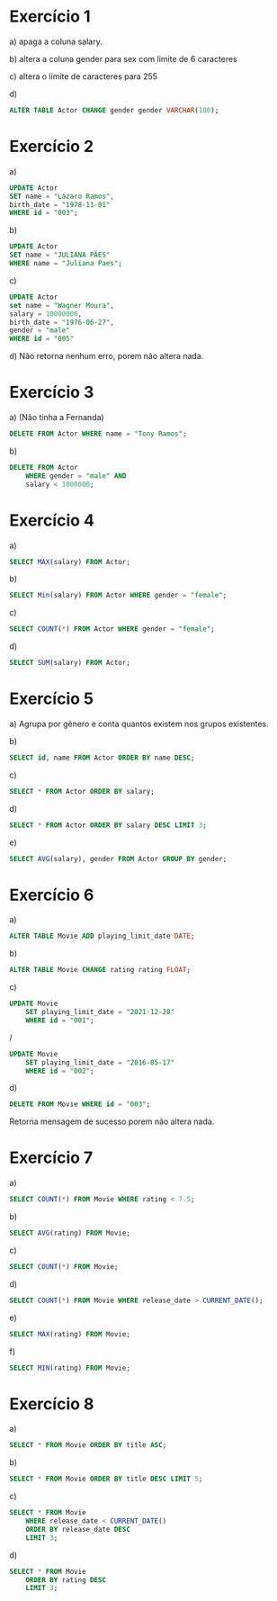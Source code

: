 # Exercício 1
a) apaga a coluna salary.

b) altera a coluna gender para sex com limite de 6 caracteres

c) altera o limite de caracteres para 255

d) 
``` sql
ALTER TABLE Actor CHANGE gender gender VARCHAR(100);
```

# Exercício 2
a)
``` sql
UPDATE Actor
SET name = "Lázaro Ramos",
birth_date = "1978-11-01"
WHERE id = "003";
```

b)
``` sql
UPDATE Actor
SET name = "JULIANA PÃES"
WHERE name = "Juliana Paes";
```

c)
``` sql
UPDATE Actor
set name = "Wagner Moura",
salary = 10000000,
birth_date = "1976-06-27",
gender = "male"
WHERE id = "005"
```

d) Não retorna nenhum erro, porem não altera nada.

# Exercício 3
a) (Não tinha a Fernanda)
``` sql
DELETE FROM Actor WHERE name = "Tony Ramos";
```

b)
``` sql
DELETE FROM Actor
    WHERE gender = "male" AND
    salary < 1000000;
```

# Exercício 4
a)
``` sql
SELECT MAX(salary) FROM Actor;
```

b)
``` sql
SELECT Min(salary) FROM Actor WHERE gender = "female";
```

c)
``` sql
SELECT COUNT(*) FROM Actor WHERE gender = "female";
```

d)
``` sql
SELECT SUM(salary) FROM Actor;
```

# Exercício 5
a) Agrupa por gênero e conta quantos existem nos grupos existentes.

b)
``` sql
SELECT id, name FROM Actor ORDER BY name DESC;
```

c)
``` sql
SELECT * FROM Actor ORDER BY salary;
```

d)
``` sql
SELECT * FROM Actor ORDER BY salary DESC LIMIT 3;
```

e)
``` sql
SELECT AVG(salary), gender FROM Actor GROUP BY gender;
```

# Exercício 6
a)
``` sql
ALTER TABLE Movie ADD playing_limit_date DATE;
```

b)
``` sql
ALTER TABLE Movie CHANGE rating rating FLOAT;
```

c)
``` sql
UPDATE Movie
    SET playing_limit_date = "2021-12-28"
    WHERE id = "001";
```
/
``` sql
UPDATE Movie
    SET playing_limit_date = "2016-05-17"
    WHERE id = "002";
```

d)
``` sql
DELETE FROM Movie WHERE id = "003";
```
Retorna mensagem de sucesso porem não altera nada.

# Exercício 7
a)
``` sql
SELECT COUNT(*) FROM Movie WHERE rating < 7.5;
```

b)
``` sql
SELECT AVG(rating) FROM Movie;
```

c)
``` sql
SELECT COUNT(*) FROM Movie;
```

d)
``` sql
SELECT COUNT(*) FROM Movie WHERE release_date > CURRENT_DATE();
```

e)
``` sql
SELECT MAX(rating) FROM Movie;
```

f)
``` sql
SELECT MIN(rating) FROM Movie;
```

# Exercício 8
a)
``` sql
SELECT * FROM Movie ORDER BY title ASC;
```

b)
``` sql
SELECT * FROM Movie ORDER BY title DESC LIMIT 5;
```

c)
``` sql
SELECT * FROM Movie
    WHERE release_date < CURRENT_DATE()
    ORDER BY release_date DESC
    LIMIT 3;
```

d)
``` sql
SELECT * FROM Movie
    ORDER BY rating DESC
    LIMIT 3;
```